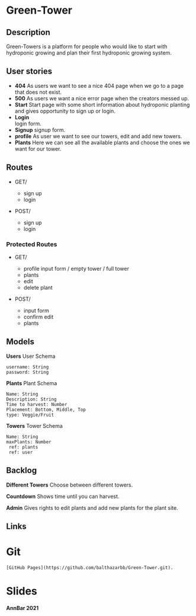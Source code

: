 # Green-Tower #


## Description ##

Green-Towers is a platform for people who would like to start with hydroponic growing and plan their first hydroponic growing system.


## User stories ##

* **404**
    As users we want to see a nice 404 page when we go to a page that does not exist.
* **500**
    As users we want a nice error page when the creators messed up.
* **Start**
    Start page with some short information about hydroponic planting and gives opportunity to sign up or login.
* **Login**    
    login form.
* **Signup**
    signup form.
* **profile**
    As user we want to see our towers, edit and add new towers.
* **Plants** 
    Here we can see all the available plants and choose the ones we want for our tower.

## Routes ##

* GET/
    * sign up
    * login

* POST/
    * sign up
    * login

### Protected Routes ###
* GET/ 
    * profile input form / empty tower / full tower  
    * plants
    * edit
    * delete plant

* POST/
    * input form
    * confirm edit
    * plants
    


## Models ##

**Users** 
    User Schema

    username: String
    password: String

**Plants** 
    Plant Schema

    Name: String
    Description: String
    Time to harvest: Number
    Placement: Bottom, Middle, Top
    type: Veggie/Fruit

**Towers** 
    Tower Schema

    Name: String
    maxPlants: Number
     ref: plants 
     ref: user

## Backlog ##

**Different Towers** 
    Choose between different towers.

**Countdown** 
    Shows time until you can harvest.

**Admin** 
    Gives rights to edit plants and add new plants for the plant site.


## Links ##

# Git #

    [GitHub Pages](https://github.com/balthazarbb/Green-Tower.git).

# Slides #



#### AnnBar 2021 ####